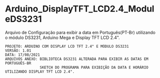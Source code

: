 # Arduino_DisplayTFT_LCD2.4_ModuleDS3231
Arquivo de Configuração para exibir a data em Português(PT-Br) utilizando o módulo DS3231, Arduino Mega e Display TFT LCD 2.4".

    PROJETO: ARDUINO COM DISPLAY LCD TFT 2.4" E MÓDULO DS3231      
    VERSÃO: 1.01
    DATA: 17/08/2021
    ARQUIVOS ANEXO: BIBLIOTECA DS3231 ALTERADA PARA EXIBIR AS DATAS EM PORTUGUÊS-BR 
                    SKETCH DO PROGRAMA PARA EXIBIÇÃO DA DATA E HORÁRIO UTILIZANDO DISPLAY TFT LCD 2.4".